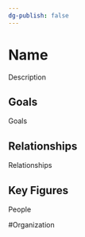 ```yaml
---
dg-publish: false
---
```


# Name
Description

## Goals
Goals

## Relationships
Relationships

## Key Figures
People

#Organization